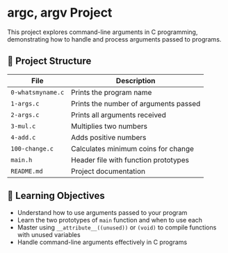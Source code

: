# argc, argv Project

This project explores command-line arguments in C programming, demonstrating how to handle and process arguments passed to programs.

## 📁 Project Structure

| File | Description |
|------|-------------|
| `0-whatsmyname.c` | Prints the program name |
| `1-args.c` | Prints the number of arguments passed |
| `2-args.c` | Prints all arguments received |
| `3-mul.c` | Multiplies two numbers |
| `4-add.c` | Adds positive numbers |
| `100-change.c` | Calculates minimum coins for change |
| `main.h` | Header file with function prototypes |
| `README.md` | Project documentation |

## 🎯 Learning Objectives

- Understand how to use arguments passed to your program
- Learn the two prototypes of `main` function and when to use each
- Master using `__attribute__((unused))` or `(void)` to compile functions with unused variables
- Handle command-line arguments effectively in C programs
